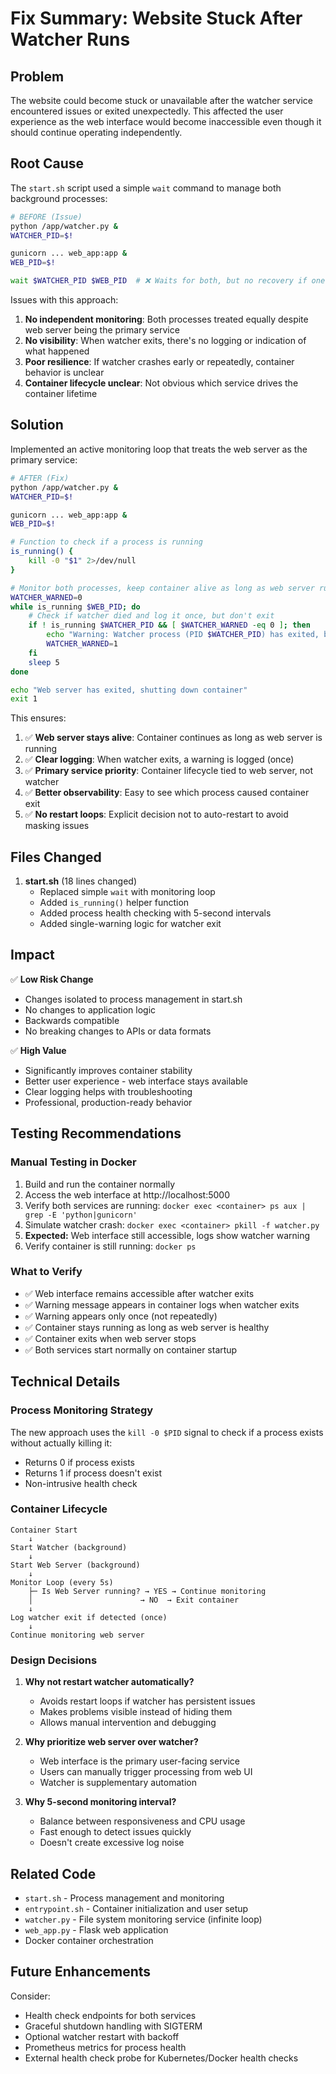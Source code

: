# Fix Summary: Website Stuck After Watcher Runs

## Problem
The website could become stuck or unavailable after the watcher service encountered issues or exited unexpectedly. This affected the user experience as the web interface would become inaccessible even though it should continue operating independently.

## Root Cause
The `start.sh` script used a simple `wait` command to manage both background processes:

```bash
# BEFORE (Issue)
python /app/watcher.py &
WATCHER_PID=$!

gunicorn ... web_app:app &
WEB_PID=$!

wait $WATCHER_PID $WEB_PID  # ❌ Waits for both, but no recovery if one fails
```

Issues with this approach:
1. **No independent monitoring**: Both processes treated equally despite web server being the primary service
2. **No visibility**: When watcher exits, there's no logging or indication of what happened
3. **Poor resilience**: If watcher crashes early or repeatedly, container behavior is unclear
4. **Container lifecycle unclear**: Not obvious which service drives the container lifetime

## Solution
Implemented an active monitoring loop that treats the web server as the primary service:

```bash
# AFTER (Fix)
python /app/watcher.py &
WATCHER_PID=$!

gunicorn ... web_app:app &
WEB_PID=$!

# Function to check if a process is running
is_running() {
    kill -0 "$1" 2>/dev/null
}

# Monitor both processes, keep container alive as long as web server runs
WATCHER_WARNED=0
while is_running $WEB_PID; do
    # Check if watcher died and log it once, but don't exit
    if ! is_running $WATCHER_PID && [ $WATCHER_WARNED -eq 0 ]; then
        echo "Warning: Watcher process (PID $WATCHER_PID) has exited, but web server is still running"
        WATCHER_WARNED=1
    fi
    sleep 5
done

echo "Web server has exited, shutting down container"
exit 1
```

This ensures:
1. ✅ **Web server stays alive**: Container continues as long as web server is running
2. ✅ **Clear logging**: When watcher exits, a warning is logged (once)
3. ✅ **Primary service priority**: Container lifecycle tied to web server, not watcher
4. ✅ **Better observability**: Easy to see which process caused container exit
5. ✅ **No restart loops**: Explicit decision not to auto-restart to avoid masking issues

## Files Changed
1. **start.sh** (18 lines changed)
   - Replaced simple `wait` with monitoring loop
   - Added `is_running()` helper function
   - Added process health checking with 5-second intervals
   - Added single-warning logic for watcher exit

## Impact
✅ **Low Risk Change**
- Changes isolated to process management in start.sh
- No changes to application logic
- Backwards compatible
- No breaking changes to APIs or data formats

✅ **High Value**
- Significantly improves container stability
- Better user experience - web interface stays available
- Clear logging helps with troubleshooting
- Professional, production-ready behavior

## Testing Recommendations

### Manual Testing in Docker
1. Build and run the container normally
2. Access the web interface at http://localhost:5000
3. Verify both services are running: `docker exec <container> ps aux | grep -E 'python|gunicorn'`
4. Simulate watcher crash: `docker exec <container> pkill -f watcher.py`
5. **Expected:** Web interface still accessible, logs show watcher warning
6. Verify container is still running: `docker ps`

### What to Verify
- ✅ Web interface remains accessible after watcher exits
- ✅ Warning message appears in container logs when watcher exits
- ✅ Warning appears only once (not repeatedly)
- ✅ Container stays running as long as web server is healthy
- ✅ Container exits when web server stops
- ✅ Both services start normally on container startup

## Technical Details

### Process Monitoring Strategy
The new approach uses the `kill -0 $PID` signal to check if a process exists without actually killing it:
- Returns 0 if process exists
- Returns 1 if process doesn't exist
- Non-intrusive health check

### Container Lifecycle
```
Container Start
    ↓
Start Watcher (background)
    ↓
Start Web Server (background)
    ↓
Monitor Loop (every 5s)
    ├─ Is Web Server running? → YES → Continue monitoring
    │                        → NO  → Exit container
    ↓
Log watcher exit if detected (once)
    ↓
Continue monitoring web server
```

### Design Decisions
1. **Why not restart watcher automatically?**
   - Avoids restart loops if watcher has persistent issues
   - Makes problems visible instead of hiding them
   - Allows manual intervention and debugging

2. **Why prioritize web server over watcher?**
   - Web interface is the primary user-facing service
   - Users can manually trigger processing from web UI
   - Watcher is supplementary automation

3. **Why 5-second monitoring interval?**
   - Balance between responsiveness and CPU usage
   - Fast enough to detect issues quickly
   - Doesn't create excessive log noise

## Related Code
- `start.sh` - Process management and monitoring
- `entrypoint.sh` - Container initialization and user setup
- `watcher.py` - File system monitoring service (infinite loop)
- `web_app.py` - Flask web application
- Docker container orchestration

## Future Enhancements
Consider:
- Health check endpoints for both services
- Graceful shutdown handling with SIGTERM
- Optional watcher restart with backoff
- Prometheus metrics for process health
- External health check probe for Kubernetes/Docker health checks
